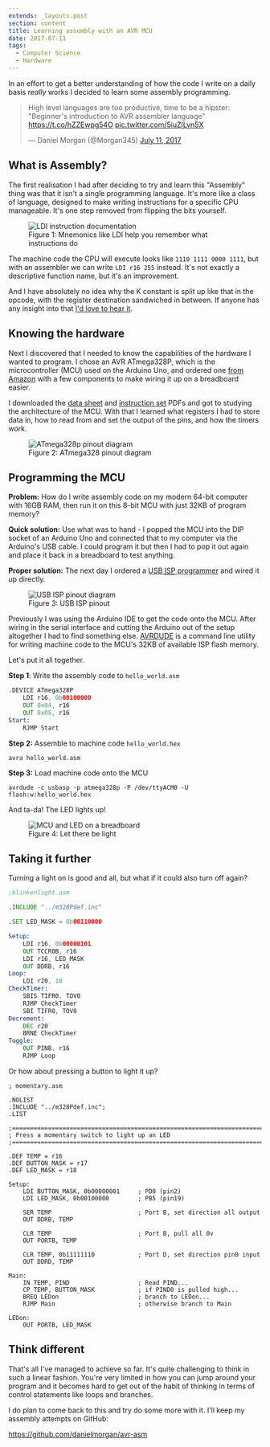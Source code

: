 ```yaml
---
extends: _layouts.post
section: content
title: Learning assembly with an AVR MCU
date: 2017-07-11
tags:
  - Computer Science
  - Hardware
---
```


In an effort to get a better understanding of how the code I write on a daily basis _really_ works I decided to learn some assembly programming.

<blockquote class="twitter-tweet" data-lang="en"><p lang="en" dir="ltr">High level languages are too productive, time to be a hipster: &quot;Beginner&#39;s introduction to AVR assembler language&quot; <a href="https://t.co/hZZEwpg54O">https://t.co/hZZEwpg54O</a> <a href="https://t.co/5iuZILvn5X">pic.twitter.com/5iuZILvn5X</a></p>&mdash; Daniel Morgan (@Morgan345) <a href="https://twitter.com/Morgan345/status/884888072458043392">July 11, 2017</a></blockquote>

## What is Assembly?

The first realisation I had after deciding to try and learn this "Assembly" thing was that it isn't a single programming language. It's more like a class of language, designed to make writing instructions for a specific CPU manageable. It's one step removed from flipping the bits yourself.

<figure class="has-shadow">
    <img src="/media/posts/2017-07-11-learning-assembly-avr/avr-instruction-ldi.png" alt="LDI instruction documentation">
    <figcaption>
      Figure 1: Mnemonics like LDI help you remember what instructions do
    </figcaption>
</figure>

The machine code the CPU will execute looks like `1110 1111 0000 1111`, but with an assembler we can write `LDI r16 255` instead. It's not exactly a descriptive function name, but it's an improvement.

And I have absolutely no idea why the K constant is split up like that in the opcode, with the register destination sandwiched in between. If anyone has any insight into that [I'd love to hear it](https://twitter.com/Morgan345).

## Knowing the hardware

Next I discovered that I needed to know the capabilities of the hardware I wanted to program. I chose an AVR ATmega328P, which is the microcontroller (MCU) used on the Arduino Uno, and ordered one [from Amazon](https://www.amazon.co.uk/gp/product/B00OZGWCWE/) with a few components to make wiring it up on a breadboard easier.

I downloaded the [data sheet](http://www.atmel.com/images/Atmel-8271-8-bit-AVR-Microcontroller-ATmega48A-48PA-88A-88PA-168A-168PA-328-328P_datasheet_Complete.pdf) and [instruction set](http://www.atmel.com/images/Atmel-0856-AVR-Instruction-Set-Manual.pdf) PDFs and got to studying the architecture of the MCU. With that I learned what registers I had to store data in, how to read from and set the output of the pins, and how the timers work.

<figure class="has-shadow">
    <img src="/media/posts/2017-07-11-learning-assembly-avr/atmega328w_pinout.png" alt="ATmega328p pinout diagram">
    <figcaption>
      Figure 2: ATmega328 pinout diagram
    </figcaption>
</figure>

## Programming the MCU

**Problem:** How do I write assembly code on my modern 64-bit computer with 16GB RAM, then run it on this 8-bit MCU with just 32KB of program memory?

**Quick solution:** Use what was to hand - I popped the MCU into the DIP socket of an Arduino Uno and connected that to my computer via the Arduino's USB cable. I could program it but then I had to pop it out again and place it back in a breadboard to test anything.

**Proper solution:** The next day I ordered a [USB <abbr title="In-system programming">ISP</abbr> programmer](https://www.amazon.co.uk/gp/product/B00AVRHVPO/) and wired it up directly.

<figure class="has-shadow">
    <img src="/media/posts/2017-07-11-learning-assembly-avr/USBASP-Atmega-Circuit.gif" alt="USB ISP pinout diagram">
    <figcaption>
      Figure 3: USB ISP pinout
    </figcaption>
</figure>

Previously I was using the Arduino IDE to get the code onto the MCU. After wiring in the serial interface and cutting the Arduino out of the setup altogether I had to find something else. [AVRDUDE](http://www.nongnu.org/avrdude/) is a command line utility for writing machine code to the MCU's 32KB of available ISP flash memory.

Let's put it all together.

**Step 1**: Write the assembly code to `hello_world.asm`

```asm
.DEVICE ATmega328P
    LDI r16, 0b00100000
    OUT 0x04, r16
    OUT 0x05, r16
Start:
    RJMP Start
```
**Step 2:** Assemble to machine code `hello_world.hex`

```
avra hello_world.asm
```

**Step 3:** Load machine code onto the MCU

```
avrdude -c usbasp -p atmega328p -P /dev/ttyACM0 -U flash:w:hello_world.hex
```

And ta-da! The LED lights up!

<figure>
    <img src="/media/posts/2017-07-11-learning-assembly-avr/breadboard-led.jpg" alt="MCU and LED on a breadboard">
    <figcaption>
      Figure 4: Let there be light
    </figcaption>
</figure>

## Taking it further

Turning a light on is good and all, but what if it could also turn off again?

```asm
;blinkenlight.asm

.INCLUDE "../m328Pdef.inc"

.SET LED_MASK = 0b00110000

Setup:
    LDI r16, 0b00000101
    OUT TCCR0B, r16
    LDI r16, LED_MASK
    OUT DDRB, r16
Loop:
    LDI r20, 10
CheckTimer:
    SBIS TIFR0, TOV0
    RJMP CheckTimer
    SBI TIFR0, TOV0
Decrement:
    DEC r20
    BRNE CheckTimer
Toggle:
    OUT PINB, r16
    RJMP Loop
```

Or how about pressing a button to light it up?

```
; momentary.asm

.NOLIST
.INCLUDE "../m328Pdef.inc";
.LIST

;===============================================================================
; Press a momentary switch to light up an LED
;===============================================================================

.DEF TEMP = r16
.DEF BUTTON_MASK = r17
.DEF LED_MASK = r18

Setup:
    LDI BUTTON_MASK, 0b00000001     ; PD0 (pin2)
    LDI LED_MASK, 0b00100000        ; PB5 (pin19)

    SER TEMP                        ; Port B, set direction all output
    OUT DDRB, TEMP

    CLR TEMP                        ; Port B, pull all 0v
    OUT PORTB, TEMP

    CLR TEMP, 0b11111110            ; Port D, set direction pin0 input
    OUT DDRD, TEMP

Main:
    IN TEMP, PIND                   ; Read PIND...
    CP TEMP, BUTTON_MASK            ; if PIND0 is pulled high...
    BREQ LEDon                      ; branch to LEDon...
    RJMP Main                       ; otherwise branch to Main

LEDon:
    OUT PORTB, LED_MASK
```

## Think different

That's all I've managed to achieve so far. It's quite challenging to think in such a linear fashion. You're very limited in how you can jump around your program and it becomes hard to get out of the habit of thinking in terms of control statements like loops and branches.

I do plan to come back to this and try do some more with it. I'll keep my assembly attempts on GitHub:

https://github.com/danielmorgan/avr-asm
